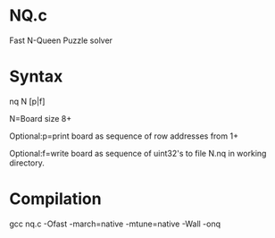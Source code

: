 # NQ.c

Fast N-Queen Puzzle solver

# Syntax

nq N [p|f]

N=Board size 8+

Optional:p=print board as sequence of row addresses from 1+

Optional:f=write board as sequence of uint32's to file N.nq
in working directory.

# Compilation

gcc nq.c -Ofast  -march=native -mtune=native -Wall -onq

